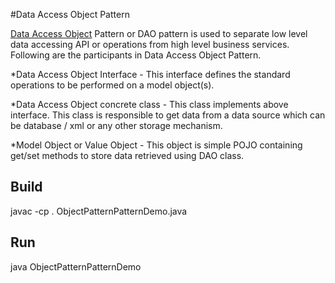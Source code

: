 #Data Access Object Pattern

[Data Access Object](http://www.tutorialspoint.com/design_pattern/data_access_object_pattern.htm) Pattern or DAO pattern is used to separate low level data accessing API or operations from high level business services. Following are the participants in Data Access Object Pattern.

*Data Access Object Interface - This interface defines the standard operations to be performed on a model object(s).

*Data Access Object concrete class - This class implements above interface. This class is responsible to get data from a data source which can be database / xml or any other storage mechanism.

*Model Object or Value Object - This object is simple POJO containing get/set methods to store data retrieved using DAO class.



## Build

javac -cp . ObjectPatternPatternDemo.java

## Run

java ObjectPatternPatternDemo